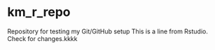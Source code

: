 # km_r_repo
Repository for testing my Git/GitHub setup
This is a line from Rstudio. Check for changes.kkkk